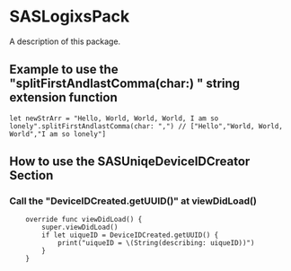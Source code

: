 # SASLogixsPack

A description of this package.

## Example to use the "splitFirstAndlastComma(char:) " string extension function

```
let newStrArr = "Hello, World, World, World, I am so lonely".splitFirstAndlastComma(char: ",") // ["Hello","World, World, World","I am so lonely"]

```
## How to use the SASUniqeDeviceIDCreator Section
### Call the "DeviceIDCreated.getUUID()" at viewDidLoad()
```
    override func viewDidLoad() {
        super.viewDidLoad()
        if let uiqueID = DeviceIDCreated.getUUID() {
            print("uiqueID = \(String(describing: uiqueID))")
        }      
    }
  
```
